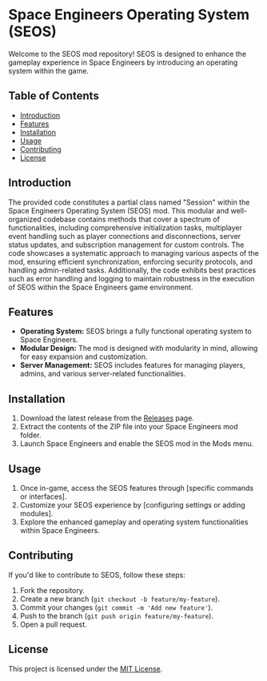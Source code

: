 # Space Engineers Operating System (SEOS)

Welcome to the SEOS mod repository! SEOS is designed to enhance the gameplay experience in Space Engineers by introducing an operating system within the game.

## Table of Contents
- [Introduction](#introduction)
- [Features](#features)
- [Installation](#installation)
- [Usage](#usage)
- [Contributing](#contributing)
- [License](#license)

## Introduction
The provided code constitutes a partial class named "Session" within the Space Engineers Operating System (SEOS) mod. This modular and well-organized codebase contains methods that cover a spectrum of functionalities, including comprehensive initialization tasks, multiplayer event handling such as player connections and disconnections, server status updates, and subscription management for custom controls. The code showcases a systematic approach to managing various aspects of the mod, ensuring efficient synchronization, enforcing security protocols, and handling admin-related tasks. Additionally, the code exhibits best practices such as error handling and logging to maintain robustness in the execution of SEOS within the Space Engineers game environment.
## Features

- **Operating System:** SEOS brings a fully functional operating system to Space Engineers.
- **Modular Design:** The mod is designed with modularity in mind, allowing for easy expansion and customization.
- **Server Management:** SEOS includes features for managing players, admins, and various server-related functionalities.

## Installation

1. Download the latest release from the [Releases](https://github.com/yourusername/SEOS/releases) page.
2. Extract the contents of the ZIP file into your Space Engineers mod folder.
3. Launch Space Engineers and enable the SEOS mod in the Mods menu.

## Usage

1. Once in-game, access the SEOS features through [specific commands or interfaces].
2. Customize your SEOS experience by [configuring settings or adding modules].
3. Explore the enhanced gameplay and operating system functionalities within Space Engineers.

## Contributing

If you'd like to contribute to SEOS, follow these steps:

1. Fork the repository.
2. Create a new branch (`git checkout -b feature/my-feature`).
3. Commit your changes (`git commit -m 'Add new feature'`).
4. Push to the branch (`git push origin feature/my-feature`).
5. Open a pull request.

## License

This project is licensed under the [MIT License](LICENSE).
